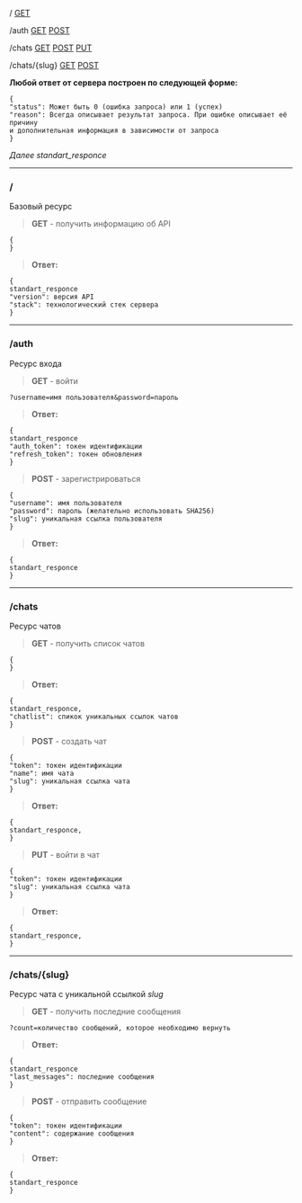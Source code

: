 / [GET](#mainget)

 /auth [GET](#authget) [POST](#authpost)

 /chats [GET](#chatsget) [POST](#chatspost) [PUT](#chatsput)
 
  /chats/{slug} [GET](#chatsslugget) [POST](#chatsslugpost)

**Любой ответ от сервера построен по следующей форме:**

	{
	"status": Может быть 0 (ошибка запроса) или 1 (успех)
	"reason": Всегда описывает результат запроса. При ошибке описывает её причину
	и дополнительная информация в зависимости от запроса
	}

*Далее standart_responce*

---

### /

Базовый ресурс

><a name="mainget"></a>**GET** - получить информацию об API
>
	{
	}
>
>**Ответ:** 
>
	{
	standart_responce
	"version": версия API
	"stack": технологический стек сервера
	}

---

### /auth

Ресурс входа

><a name="authget"></a>**GET** - войти
>
	?username=имя пользователя&password=пароль
>
>**Ответ:** 
>
	{
	standart_responce
	"auth_token": токен идентификации
	"refresh_token": токен обновления
	}
>
><a name="authpost"></a>**POST** - зарегистрироваться
>
	{
	"username": имя пользователя
	"password": пароль (желательно использовать SHA256)
	"slug": уникальная ссылка пользователя
	}
>
>**Ответ:** 
>
	{
	standart_responce
	}

---

### /chats

Ресурс чатов

><a name="chatsget"></a>**GET** - получить список чатов
>
	{
	}
>
>**Ответ:**
> 
	{
	standart_responce,
	"chatlist": спикок уникальных ссылок чатов
	}
>
><a name="chatspost"></a>**POST** - создать чат
>
	{
	"token": токен идентификации
	"name": имя чата
	"slug": уникальная ссылка чата
	}
>
>**Ответ:**
> 
	{
	standart_responce,
	}
>
><a name="chatsput"></a>**PUT** - войти в чат
>
	{
	"token": токен идентификации
	"slug": уникальная ссылка чата
	}
>
>**Ответ:**
> 
	{
	standart_responce,
	}

---

### /chats/{slug}

Ресурс чата с уникальной ссылкой *slug*

><a name="chatsslugget"></a>**GET** - получить последние сообщения
>
	?count=количество сообщений, которое необходимо вернуть
>
>**Ответ:**
>
	{
	standart_responce
	"last_messages": последние сообщения
	}
>
><a name="chatsslugpost"></a>**POST** - отправить сообщение
>
	{
	"token": токен идентификации
	"content": содержание сообщения
	}
>
>**Ответ:**
>
	{
	standart_responce
	}
